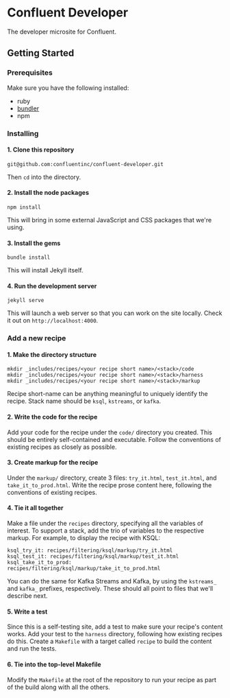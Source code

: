 # Confluent Developer

The developer microsite for Confluent.

## Getting Started

### Prerequisites

Make sure you have the following installed:

- ruby
- [bundler](https://bundler.io/)
- npm

### Installing

#### 1. Clone this repository

```
git@github.com:confluentinc/confluent-developer.git
```

Then `cd` into the directory.

#### 2. Install the node packages

```
npm install
```

This will bring in some external JavaScript and CSS packages that we're using.

#### 3. Install the gems

```
bundle install
```

This will install Jekyll itself.

#### 4. Run the development server

```
jekyll serve
```

This will launch a web server so that you can work on the site locally. Check it out on `http://localhost:4000`.

### Add a new recipe

#### 1. Make the directory structure

```
mkdir _includes/recipes/<your recipe short name>/<stack>/code
mkdir _includes/recipes/<your recipe short name>/<stack>/harness
mkdir _includes/recipes/<your recipe short name>/<stack>/markup
```

Recipe short-name can be anything meaningful to uniquely identify the recipe. Stack name should be `ksql`, `kstreams`, or `kafka`.

#### 2. Write the code for the recipe

Add your code for the recipe under the `code/` directory you created. This should be entirely self-contained and executable. Follow the conventions of existing recipes as closely as possible.

#### 3. Create markup for the recipe

Under the `markup/` directory, create 3 files: `try_it.html`, `test_it.html`, and `take_it_to_prod.html`. Write the recipe prose content here, following the conventions of existing recipes.

#### 4. Tie it all together

Make a file under the `recipes` directory, specifying all the variables of interest. To support a stack, add the trio of variables to the respective markup. For example, to display the recipe with KSQL:

```
ksql_try_it: recipes/filtering/ksql/markup/try_it.html
ksql_test_it: recipes/filtering/ksql/markup/test_it.html
ksql_take_it_to_prod: recipes/filtering/ksql/markup/take_it_to_prod.html
```

You can do the same for Kafka Streams and Kafka, by using the `kstreams_` and `kafka_` prefixes, respectively. These should all point to files that we'll describe next.

#### 5. Write a test

Since this is a self-testing site, add a test to make sure your recipe's content works. Add your test to the `harness` directory, following how existing recipes do this. Create a `Makefile` with a target called `recipe` to build the content and run the tests.

#### 6. Tie into the top-level Makefile

Modify the `Makefile` at the root of the repository to run your recipe as part of the build along with all the others.
